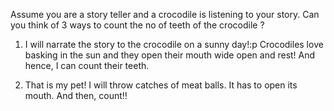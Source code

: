  Assume you are a story teller and a crocodile is listening to your
story. Can you think of 3 ways to count the no of teeth of the crocodile ?


1. I will narrate the story to the crocodile on a sunny day!:p
    Crocodiles love basking in the sun and they open their mouth wide open and rest! 
    And hence, I can count their teeth.
    
2. That is my pet! I will throw catches of meat balls. It has to open its mouth.
    And then, count!!
   

